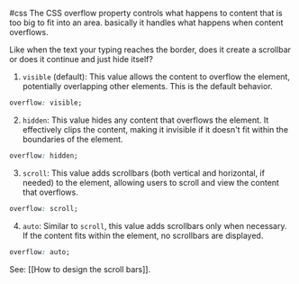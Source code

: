 #css
The CSS overflow property controls what happens to content that is too big to fit into an area. basically it handles what happens when content overflows. 

Like when the text your typing reaches the border, does it create a scrollbar or does it continue and just hide itself?

1. `visible` (default): This value allows the content to overflow the element, potentially overlapping other elements. This is the default behavior.
```css
overflow: visible;
```

2. `hidden`: This value hides any content that overflows the element. It effectively clips the content, making it invisible if it doesn't fit within the boundaries of the element.
```css
overflow: hidden;
```

3. `scroll`: This value adds scrollbars (both vertical and horizontal, if needed) to the element, allowing users to scroll and view the content that overflows.
```css
overflow: scroll;
```

4. `auto`: Similar to `scroll`, this value adds scrollbars only when necessary. If the content fits within the element, no scrollbars are displayed.
```css
overflow: auto;
```

See: [[How to design the scroll bars]].